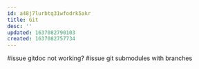 ```yaml
---
id: a48j7lurbtq31wfodrk5akr
title: Git
desc: ''
updated: 1637082790103
created: 1637082757734
---
```


#issue gitdoc not working?
#issue git submodules with branches
